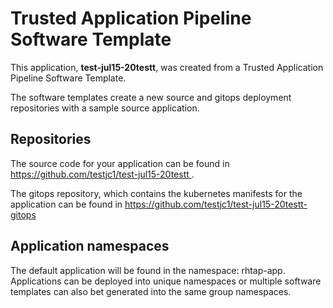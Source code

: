 # Trusted Application Pipeline Software Template

This application, **test-jul15-20testt**, was created from a Trusted Application Pipeline Software Template.

The software templates create a new source and gitops deployment repositories with a sample source application. 

## Repositories

The source code for your application can be found in [https://github.com/testjc1/test-jul15-20testt ](https://github.com/testjc1/test-jul15-20testt ).
 
The gitops repository, which contains the kubernetes manifests for the application can be found in 
[https://github.com/testjc1/test-jul15-20testt-gitops ](https://github.com/testjc1/test-jul15-20testt-gitops ) 

## Application namespaces 

The default application will be found in the namespace: rhtap-app. Applications can be deployed into unique namespaces or multiple software templates can also bet generated into the same group namespaces.  